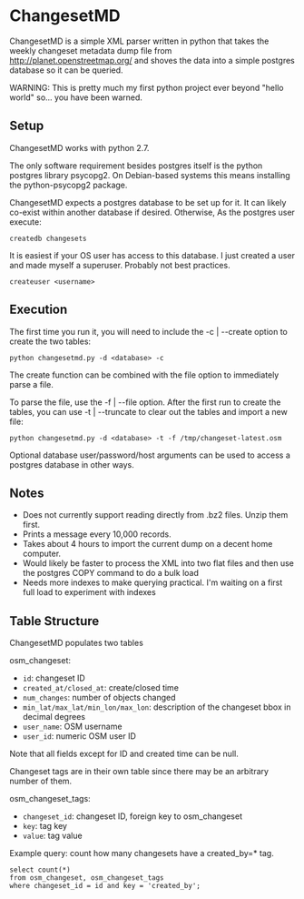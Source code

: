 ChangesetMD
=========

ChangesetMD is a simple XML parser written in python that takes the weekly changeset metadata dump file from http://planet.openstreetmap.org/ and shoves the data into a simple postgres database so it can be queried.

WARNING: This is pretty much my first python project ever beyond "hello world" so... you have been warned.


Setup
------------

ChangesetMD works with python 2.7.

The only software requirement besides postgres itself is the python postgres library psycopg2. On Debian-based systems this means installing the python-psycopg2 package.

ChangesetMD expects a postgres database to be set up for it. It can likely co-exist within another database if desired. Otherwise, As the postgres user execute:

    createdb changesets

It is easiest if your OS user has access to this database. I just created a user and made myself a superuser. Probably not best practices.

    createuser <username>


Execution
------------
The first time you run it, you will need to include the -c | --create option to create the two tables:

    python changesetmd.py -d <database> -c

The create function can be combined with the file option to immediately parse a file.

To parse the file, use the -f | --file option. After the first run to create the tables, you can use -t | --truncate to clear out the tables and import a new file:

    python changesetmd.py -d <database> -t -f /tmp/changeset-latest.osm

Optional database user/password/host arguments can be used to access a postgres database in other ways.


Notes
------------
- Does not currently support reading directly from .bz2 files. Unzip them first.
- Prints a message every 10,000 records.
- Takes about 4 hours to import the current dump on a decent home computer.
- Would likely be faster to process the XML into two flat files and then use the postgres COPY command to do a bulk load
- Needs more indexes to make querying practical. I'm waiting on a first full load to experiment with indexes


Table Structure
------------
ChangesetMD populates two tables

osm\_changeset:

- `id`: changeset ID
- `created_at/closed_at`: create/closed time 
- `num_changes`: number of objects changed
- `min_lat/max_lat/min_lon/max_lon`: description of the changeset bbox in decimal degrees
- `user_name`: OSM username
- `user_id`: numeric OSM user ID

Note that all fields except for ID and created time can be null.

Changeset tags are in their own table since there may be an arbitrary number of them.

osm\_changeset\_tags:

- `changeset_id`: changeset ID, foreign key to osm\_changeset
- `key`: tag key
- `value`: tag value

Example query: count how many changesets have a created\_by=\* tag.

    select count(*) 
    from osm_changeset, osm_changeset_tags 
    where changeset_id = id and key = 'created_by';

